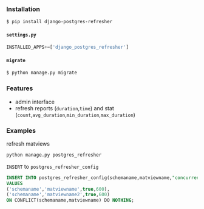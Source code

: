 ### Installation
```bash
$ pip install django-postgres-refresher
```

#### `settings.py`
```python
INSTALLED_APPS+=['django_postgres_refresher']
```

#### `migrate`
```bash
$ python manage.py migrate
```

### Features
+   admin interface
+   refresh reports (`duration`,`time`) and stat (`count`,`avg_duration`,`min_duration`,`max_duration`)

### Examples
refresh matviews
```bash
python manage.py postgres_refresher
```

`INSERT` to `postgres_refresher_config`
```sql
INSERT INTO postgres_refresher_config(schemaname,matviewname,"concurrently",seconds)
VALUES
('schemaname','matviewname',true,600),
('schemaname','matviewname2',true,600)
ON CONFLICT(schemaname,matviewname) DO NOTHING;
```


